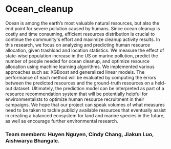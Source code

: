 # Ocean_cleanup

Ocean is among the earth’s most valuable natural resources, but also the end point for severe pollution caused by humans. Since ocean cleanup is costly and time consuming, efficient resources distribution is crucial to continue the community's effort and maximize cleanup activity results. In this research, we focus on analyzing and predicting human resource allocation, given trashload and location statistics. We measure the effect of state-wise population increase in the US on marine pollution, predict the number of people needed for ocean cleanup, and optimize resource allocation using machine learning algorithms. We implemented various approaches such as: XGBoost and generalized linear models. The performance of each method will be evaluated by computing the errors between the predicted resources and the ground-truth resources on a held-out dataset. Ultimately, the prediction model can be interpreted as part of a resource recommendation system that will be potentially helpful for environmentalists to optimize human resource recruitment in their campaigns. We hope that our project can speak volumes of what measures need to be taken to tackle publicly available resources that eventually assist in creating a balanced ecosystem for land and marine species in the future, as well as encourage further environmental research.

### Team members: Huyen Nguyen, Cindy Chang, Jiakun Luo, Aishwarya Bhangale.
